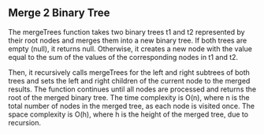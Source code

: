## Merge 2 Binary Tree

The mergeTrees function takes two binary trees t1 and t2 represented by their root nodes and merges them into a new binary tree. If both trees are empty (null), it returns null. Otherwise, it creates a new node with the value equal to the sum of the values of the corresponding nodes in t1 and t2.

Then, it recursively calls mergeTrees for the left and right subtrees of both trees and sets the left and right children of the current node to the merged results. The function continues until all nodes are processed and returns the root of the merged binary tree. The time complexity is O(n), where n is the total number of nodes in the merged tree, as each node is visited once. The space complexity is O(h), where h is the height of the merged tree, due to recursion.